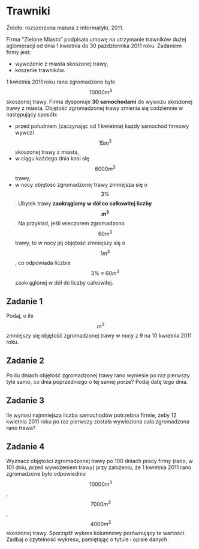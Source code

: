 # Trawniki

Źródło: rozszerzona matura z informatyki, 2011.

Firma "Zielone Miasto" podpisała umowę na utrzymanie trawników dużej aglomeracji od dnia 1 kwietnia do 30 października 2011 roku. Zadaniem firmy jest:

- wywożenie z miasta skoszonej trawy,
- koszenie trawników.

1 kwietnia 2011 roku rano zgromadzone było $$10000m^3$$ skoszonej trawy. Firma dysponuje **30 samochodami** do wywozu skoszonej trawy z miasta. Objętość zgromadzonej trawy zmienia się codziennie w następujący sposób:

- przed południem (zaczynając od 1 kwietnia) każdy samochód firmowy wywozi $$15m^3$$ skoszonej trawy z miasta,
- w ciągu każdego dnia kosi się $$6000m^3$$ trawy,
- w nocy objętość zgromadzonej trawy zmniejsza się o $$3\%$$. Ubytek trawy **zaokrąglamy w dół co całkowitej liczby $$m^3$$**. Na przykład, jeśli wieczorem zgromadzono $$60m^3$$ trawy, to w nocy jej objętość zmniejszy się o $$1m^3$$, co odpowiada liczbie $$3\%\times60m^3$$ zaokrąglonej w dół do liczby całkowitej.

## Zadanie 1

Podaj, o ile $$m^3$$ zmniejszy się objętość zgromadzonej trawy w nocy z 9 na 10 kwietnia 2011 roku.

## Zadanie 2

Po ilu dniach objętość zgromadzonej trawy rano wyniesie po raz pierwszy tyle samo, co dnia poprzedniego o tej samej porze? Podaj datę tego dnia.

## Zadanie 3

Ile wynosi najmniejsza liczba samochodów potrzebna firmie, żeby 12 kwietnia 2011 roku po raz pierwszy została wywieziona cała zgromadzona rano trawa?

## Zadanie 4

Wyznacz objętości zgromadzonej trawy po 100 dniach pracy firmy (rano, w 101 dniu, przed wywożeniem trawy) przy założeniu, że 1 kwietnia 2011 rano zgromadzone było odpowiednio $$10000m^3$$, $$7000m^3$$, $$4000m^3$$ skoszonej trawy. Sporządź wykres kolumnowy porównujący te wartości. Zadbaj o czytelność wykresu, pamiętając o tytule i opisie danych.
